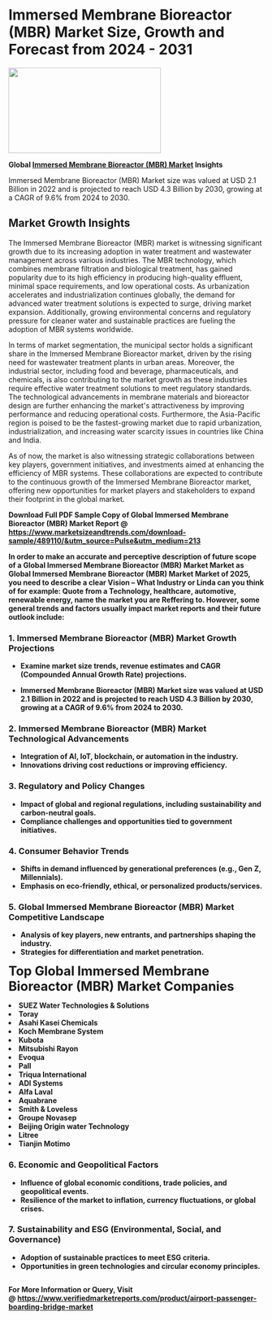 <H1>Immersed Membrane Bioreactor (MBR) Market Size, Growth and Forecast from 2024 - 2031</H1><img class="aligncenter size-medium wp-image-584254" src="https://thirdeyenews.in/wp-content/uploads/2024/09/Global-Market-Research-300x168.jpeg" alt="" width="300" height="168" /><p><strong>Global&nbsp;<a href="https://www.marketsizeandtrends.com/download-sample/489110/&amp;utm_source=Pulse&amp;utm_medium=213">Immersed Membrane Bioreactor (MBR) Market</a> Insights</strong></p><p>Immersed Membrane Bioreactor (MBR) Market size was valued at USD 2.1 Billion in 2022 and is projected to reach USD 4.3 Billion by 2030, growing at a CAGR of 9.6% from 2024 to 2030.</p><p><h2>Market Growth Insights</h2> <p>The Immersed Membrane Bioreactor (MBR) market is witnessing significant growth due to its increasing adoption in water treatment and wastewater management across various industries. The MBR technology, which combines membrane filtration and biological treatment, has gained popularity due to its high efficiency in producing high-quality effluent, minimal space requirements, and low operational costs. As urbanization accelerates and industrialization continues globally, the demand for advanced water treatment solutions is expected to surge, driving market expansion. Additionally, growing environmental concerns and regulatory pressure for cleaner water and sustainable practices are fueling the adoption of MBR systems worldwide.</p> <p><strong></strong></p> <p>In terms of market segmentation, the municipal sector holds a significant share in the Immersed Membrane Bioreactor market, driven by the rising need for wastewater treatment plants in urban areas. Moreover, the industrial sector, including food and beverage, pharmaceuticals, and chemicals, is also contributing to the market growth as these industries require effective water treatment solutions to meet regulatory standards. The technological advancements in membrane materials and bioreactor design are further enhancing the market's attractiveness by improving performance and reducing operational costs. Furthermore, the Asia-Pacific region is poised to be the fastest-growing market due to rapid urbanization, industrialization, and increasing water scarcity issues in countries like China and India.</p> <p>As of now, the market is also witnessing strategic collaborations between key players, government initiatives, and investments aimed at enhancing the efficiency of MBR systems. These collaborations are expected to contribute to the continuous growth of the Immersed Membrane Bioreactor market, offering new opportunities for market players and stakeholders to expand their footprint in the global market.</p> <p><strong></p><p><span class=""><strong>Download Full PDF Sample Copy of Global Immersed Membrane Bioreactor (MBR) Market Report</strong> @ <a href="https://www.marketsizeandtrends.com/download-sample/489110/&amp;utm_source=Pulse&amp;utm_medium=213" target="_blank">https://www.marketsizeandtrends.com/download-sample/489110/&amp;utm_source=Pulse&amp;utm_medium=213</a></span></p><p>In order to make an accurate and perceptive description of future scope of a Global&nbsp;Immersed Membrane Bioreactor (MBR) Market Market as Global&nbsp;Immersed Membrane Bioreactor (MBR) Market Market of 2025, you need to describe a clear Vision &ndash; What Industry or Linda can you think of for example: Quote from a Technology, healthcare, automotive, renewable energy, name the market you are Reffering to. However, some general trends and factors usually impact market reports and their future outlook include:</p><h3>1.&nbsp;<strong>Immersed Membrane Bioreactor (MBR) Market Growth Projections</strong></h3><ul><li>Examine market size trends, revenue estimates and CAGR (Compounded Annual Growth Rate) projections.</li><li><p>Immersed Membrane Bioreactor (MBR) Market size was valued at USD 2.1 Billion in 2022 and is projected to reach USD 4.3 Billion by 2030, growing at a CAGR of 9.6% from 2024 to 2030.</p></li></ul><h3>2.&nbsp;<strong>Immersed Membrane Bioreactor (MBR) Market Technological Advancements</strong></h3><ul><li>Integration of AI, IoT, blockchain, or automation in the industry.</li><li>Innovations driving cost reductions or improving efficiency.</li></ul><h3>3.&nbsp;<strong>Regulatory and Policy Changes</strong></h3><ul><li>Impact of global and regional regulations, including sustainability and carbon-neutral goals.</li><li>Compliance challenges and opportunities tied to government initiatives.</li></ul><h3>4.&nbsp;<strong>Consumer Behavior Trends</strong></h3><ul><li>Shifts in demand influenced by generational preferences (e.g., Gen Z, Millennials).</li><li>Emphasis on eco-friendly, ethical, or personalized products/services.</li></ul><h3>5.&nbsp;<strong>Global Immersed Membrane Bioreactor (MBR) Market Competitive Landscape</strong></h3><ul><li>Analysis of key players, new entrants, and partnerships shaping the industry.</li><li>Strategies for differentiation and market penetration.</li></ul><p data-pm-slice="1 1 []"><span style="color: inherit; font-family: inherit; font-size: 25px;">Top Global Immersed Membrane Bioreactor (MBR) Market Companies</span></p><div class="" data-test-id=""><p><li>SUEZ Water Technologies & Solutions</li><li> Toray</li><li> Asahi Kasei Chemicals</li><li> Koch Membrane System</li><li> Kubota</li><li> Mitsubishi Rayon</li><li> Evoqua</li><li> Pall</li><li> Triqua International</li><li> ADI Systems</li><li> Alfa Laval</li><li> Aquabrane</li><li> Smith & Loveless</li><li> Groupe Novasep</li><li> Beijing Origin water Technology</li><li> Litree</li><li> Tianjin Motimo</li></p></div><h3>6.&nbsp;<strong>Economic and Geopolitical Factors</strong></h3><ul><li>Influence of global economic conditions, trade policies, and geopolitical events.</li><li>Resilience of the market to inflation, currency fluctuations, or global crises.</li></ul><h3>7.&nbsp;<strong>Sustainability and ESG (Environmental, Social, and Governance)</strong></h3><ul><li>Adoption of sustainable practices to meet ESG criteria.</li><li>Opportunities in green technologies and circular economy principles.</li></ul><h2><strong style="font-size: 14px;">For More Information or Query, Visit @&nbsp;</strong><a style="background-color: #ffffff; font-size: 14px;" href="https://www.marketsizeandtrends.com/report/immersed-membrane-bioreactor-mbr-market/" target="_blank">https://www.verifiedmarketreports.com/product/airport-passenger-boarding-bridge-market</a></h2>
